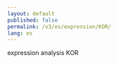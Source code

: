 ```yaml
---
layout: default
published: false
permalink: /v3/es/expression/KOR/
lang: es
---
```


expression analysis KOR
